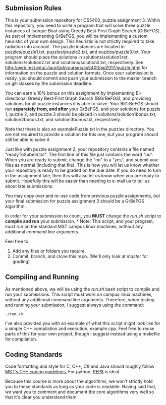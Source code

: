 ## Submission Rules

This is your submission repository for CS5400, puzzle assignment 3. Within this repository, you need to write a program that will solve three puzzle instances of Isotope Boat using Greedy Best-First Graph Search (GrBeFGS). As part of implementing GrBeFGS, you will be implementing a custom heuristic of your own design. This heuristic is not strictly required to take radiation into account. The puzzle instances are located in puzzles/puzzle1.txt, puzzles/puzzle2.txt, and puzzles/puzzle3.txt. Your program should place the solutions in solutions/solution1.txt, solutions/solution2.txt and solutions/solution3.txt, respectively. See http://web.mst.edu/~tauritzd/courses/cs5400/sp2017/puzzle.html for information on the puzzle and solution formats. Once your submission is ready, you should commit and push your submission to the master branch on git-classes by the submission deadline.

You can earn a 10% bonus on this assignment by implementing Bi-directional Greedy Best-First Graph Search (BiGrBeFGS), and providing solutions for all puzzle instances it is able to solve. Your BiGrBeFGS should run **separately from, and after** your GrBeFGS, and your solutions for puzzle 1, puzzle 2, and puzzle 3 should be placed in solutions/solution1bonus.txt, solution2bonus.txt, and solution3bonus.txt, respectively. 

Note that there is also an examplePuzzle.txt in the puzzles directory. You are not required to provide a solution for this one, but your program should still be able to solve it.

Just like with puzzle assignment 2, your repository contains a file named "readyToSubmit.txt". The first line of this file just contains the word "no". When you are ready to submit, change the "no" to a "yes", and submit your files as normal (including that file). This is how you will let us know whether your repository is ready to be graded on the due date. If you do need to turn in the assignment late, then this will also let us know when you are ready to submit. Hopefully this will be easier than needing to e-mail us to tell us about late submissions.

You may copy over and re-use code from previous puzzle assignments, but your final submission for puzzle assignment 3 should be a GrBeFGS algorithm.

In order for your submission to count, you **MUST** change the *run.sh* script to **compile and run** your submission. 
    * Note: This script, and your program, must run on the standard MST campus linux machines, without any additional command line arguments.


Feel free to:
1. Add any files or folders you require.
2. Commit, branch, and clone this repo. (We'll only look at *master* for grading)



## Compiling and Running
As mentioned above, we will be using the *run.sh* bash script to compile and run your submissions. This script must work on campus linux machines, without any additional command line arguments. Therefore, when testing and running your submission, I suggest always using the command:
```
./run.sh
```

I've also provided you with an example of what this script might look like for a simple C++ compilation and execution, example.cpp. Feel free to reuse parts of this for your own 
project, though I suggest instead using a makefile for compilation.

## Coding Standards
Code formatting and style for C, C++, C# and Java should roughly follow [MST's C++ coding guidelines.](http://web.mst.edu/~cpp/cpp_coding_standard_v1_1.pdf)
For python, [PEP8](https://www.python.org/dev/peps/pep-0008/) is ideal.

Because this course is more about the algorithms, we won't strictly hold you to these standards as long as your code is readable.
Having said that, we want you to comment and document the core algorithms very well so that it's clear you understand them.
